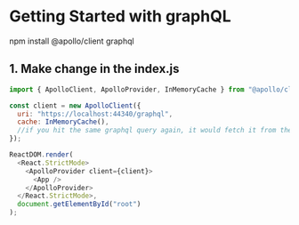 # Getting Started with graphQL

npm install @apollo/client graphql

## 1. Make change in the index.js

```js
import { ApolloClient, ApolloProvider, InMemoryCache } from "@apollo/client";

const client = new ApolloClient({
  uri: "https://localhost:44340/graphql",
  cache: InMemoryCache(),
  //if you hit the same graphql query again, it would fetch it from the in-memory cache.
});

ReactDOM.render(
  <React.StrictMode>
    <ApolloProvider client={client}>
      <App />
    </ApolloProvider>
  </React.StrictMode>,
  document.getElementById("root")
);
```
